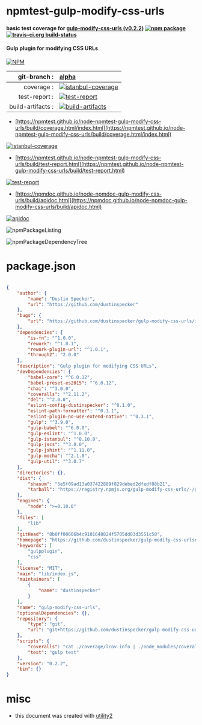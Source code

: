 # npmtest-gulp-modify-css-urls

#### basic test coverage for  [gulp-modify-css-urls (v0.2.2)](https://github.com/dustinspecker/gulp-modify-css-urls#readme)  [![npm package](https://img.shields.io/npm/v/npmtest-gulp-modify-css-urls.svg?style=flat-square)](https://www.npmjs.org/package/npmtest-gulp-modify-css-urls) [![travis-ci.org build-status](https://api.travis-ci.org/npmtest/node-npmtest-gulp-modify-css-urls.svg)](https://travis-ci.org/npmtest/node-npmtest-gulp-modify-css-urls)

#### Gulp plugin for modifying CSS URLs

[![NPM](https://nodei.co/npm/gulp-modify-css-urls.png?downloads=true&downloadRank=true&stars=true)](https://www.npmjs.com/package/gulp-modify-css-urls)

| git-branch : | [alpha](https://github.com/npmtest/node-npmtest-gulp-modify-css-urls/tree/alpha)|
|--:|:--|
| coverage : | [![istanbul-coverage](https://npmtest.github.io/node-npmtest-gulp-modify-css-urls/build/coverage.badge.svg)](https://npmtest.github.io/node-npmtest-gulp-modify-css-urls/build/coverage.html/index.html)|
| test-report : | [![test-report](https://npmtest.github.io/node-npmtest-gulp-modify-css-urls/build/test-report.badge.svg)](https://npmtest.github.io/node-npmtest-gulp-modify-css-urls/build/test-report.html)|
| build-artifacts : | [![build-artifacts](https://npmtest.github.io/node-npmtest-gulp-modify-css-urls/glyphicons_144_folder_open.png)](https://github.com/npmtest/node-npmtest-gulp-modify-css-urls/tree/gh-pages/build)|

- [https://npmtest.github.io/node-npmtest-gulp-modify-css-urls/build/coverage.html/index.html](https://npmtest.github.io/node-npmtest-gulp-modify-css-urls/build/coverage.html/index.html)

[![istanbul-coverage](https://npmtest.github.io/node-npmtest-gulp-modify-css-urls/build/screenCapture.buildCi.browser.%252Ftmp%252Fbuild%252Fcoverage.lib.html.png)](https://npmtest.github.io/node-npmtest-gulp-modify-css-urls/build/coverage.html/index.html)

- [https://npmtest.github.io/node-npmtest-gulp-modify-css-urls/build/test-report.html](https://npmtest.github.io/node-npmtest-gulp-modify-css-urls/build/test-report.html)

[![test-report](https://npmtest.github.io/node-npmtest-gulp-modify-css-urls/build/screenCapture.buildCi.browser.%252Ftmp%252Fbuild%252Ftest-report.html.png)](https://npmtest.github.io/node-npmtest-gulp-modify-css-urls/build/test-report.html)

- [https://npmdoc.github.io/node-npmdoc-gulp-modify-css-urls/build/apidoc.html](https://npmdoc.github.io/node-npmdoc-gulp-modify-css-urls/build/apidoc.html)

[![apidoc](https://npmdoc.github.io/node-npmdoc-gulp-modify-css-urls/build/screenCapture.buildCi.browser.%252Ftmp%252Fbuild%252Fapidoc.html.png)](https://npmdoc.github.io/node-npmdoc-gulp-modify-css-urls/build/apidoc.html)

![npmPackageListing](https://npmtest.github.io/node-npmtest-gulp-modify-css-urls/build/screenCapture.npmPackageListing.svg)

![npmPackageDependencyTree](https://npmtest.github.io/node-npmtest-gulp-modify-css-urls/build/screenCapture.npmPackageDependencyTree.svg)



# package.json

```json

{
    "author": {
        "name": "Dustin Specker",
        "url": "https://github.com/dustinspecker"
    },
    "bugs": {
        "url": "https://github.com/dustinspecker/gulp-modify-css-urls/issues"
    },
    "dependencies": {
        "is-fn": "^1.0.0",
        "rework": "^1.0.1",
        "rework-plugin-url": "^1.0.1",
        "through2": "2.0.0"
    },
    "description": "Gulp plugin for modifying CSS URLs",
    "devDependencies": {
        "babel-core": "^6.0.12",
        "babel-preset-es2015": "^6.0.12",
        "chai": "^3.0.0",
        "coveralls": "^2.11.2",
        "del": "^2.0.0",
        "eslint-config-dustinspecker": "^0.1.0",
        "eslint-path-formatter": "^0.1.1",
        "eslint-plugin-no-use-extend-native": "^0.3.1",
        "gulp": "^3.9.0",
        "gulp-babel": "^6.0.0",
        "gulp-eslint": "^1.0.0",
        "gulp-istanbul": "^0.10.0",
        "gulp-jscs": "^3.0.0",
        "gulp-jshint": "^1.11.0",
        "gulp-mocha": "^2.1.0",
        "gulp-util": "^3.0.7"
    },
    "directories": {},
    "dist": {
        "shasum": "5e5f09ad13a037422889f829debed2dfedf88b21",
        "tarball": "https://registry.npmjs.org/gulp-modify-css-urls/-/gulp-modify-css-urls-0.2.2.tgz"
    },
    "engines": {
        "node": ">=0.10.0"
    },
    "files": [
        "lib"
    ],
    "gitHead": "8b0ff00606b4c9101648824f5705dd03d3551c58",
    "homepage": "https://github.com/dustinspecker/gulp-modify-css-urls#readme",
    "keywords": [
        "gulpplugin",
        "css"
    ],
    "license": "MIT",
    "main": "lib/index.js",
    "maintainers": [
        {
            "name": "dustinspecker"
        }
    ],
    "name": "gulp-modify-css-urls",
    "optionalDependencies": {},
    "repository": {
        "type": "git",
        "url": "git+https://github.com/dustinspecker/gulp-modify-css-urls.git"
    },
    "scripts": {
        "coveralls": "cat ./coverage/lcov.info | ./node_modules/coveralls/bin/coveralls.js",
        "test": "gulp test"
    },
    "version": "0.2.2",
    "bin": {}
}
```



# misc
- this document was created with [utility2](https://github.com/kaizhu256/node-utility2)

